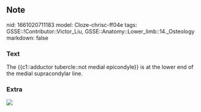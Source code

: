 ## Note
nid: 1661020711183
model: Cloze-chrisc-ff04e
tags: GSSE::!Contributor::Victor_Liu, GSSE::Anatomy::Lower_limb::14._Osteology
markdown: false

### Text
The {{c1::adductor tubercle::not medial epicondyle}} is at the lower end of the medial supracondylar line.

### Extra
<img src="paste-e6a5a60600244ca5939028aa51c6c9868f124667.jpg">
